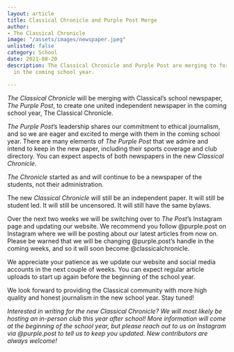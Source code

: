 ```yaml
---
layout: article
title: Classical Chronicle and Purple Post Merge
author:
- The Classical Chronicle
image: "/assets/images/newspaper.jpeg"
unlisted: false
category: School
date: 2021-08-20
description: The Classical Chronicle and Purple Post are merging to form one newspaper
  in the coming school year.

---
```

_The Classical Chronicle_ will be merging with Classical’s school newspaper, _The Purple Post_, to create one united independent newspaper in the coming school year, The Classical Chronicle.

_The Purple Post_’s leadership shares our commitment to ethical journalism, and so we are eager and excited to merge with them in the coming school year. There are many elements of _The Purple Post_ that we admire and intend to keep in the new paper, including their sports coverage and club directory. You can expect aspects of both newspapers in the new _Classical Chronicle_.

_The Chronicle_ started as and will continue to be a newspaper of the students, not their administration.

The new _Classical Chronicle_ will still be an independent paper. It will still be student led. It will still be uncensored. It will still have the same bylaws.

Over the next two weeks we will be switching over to _The Post_’s Instagram page and updating our website. We recommend you follow @purple.post on Instagram where we will be posting about our latest articles from now on. Please be warned that we will be changing @purple.post’s handle in the coming weeks, and so it will soon become @classicalchronicle.

We appreciate your patience as we update our website and social media accounts in the next couple of weeks. You can expect regular article uploads to start up again before the beginning of the school year.

We look forward to providing the Classical community with more high quality and honest journalism in the new school year. Stay tuned!

_Interested in writing for the new Classical Chronicle? We will most likely be hosting an in-person club this year after school! More information will come at the beginning of the school year, but please reach out to us on Instagram via @purple.post to tell us to keep you updated. New contributors are always welcome!_
